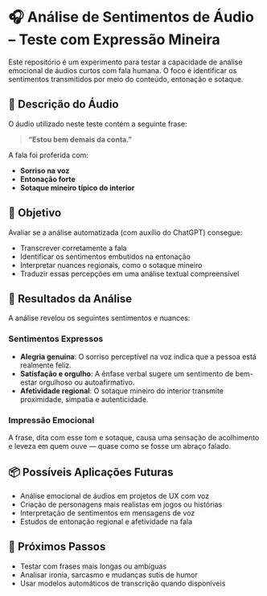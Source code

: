 # 🎧 Análise de Sentimentos de Áudio – Teste com Expressão Mineira

Este repositório é um experimento para testar a capacidade de análise emocional de áudios curtos com fala humana. O foco é identificar os sentimentos transmitidos por meio do conteúdo, entonação e sotaque.

## 📝 Descrição do Áudio

O áudio utilizado neste teste contém a seguinte frase:

> **“Estou bem demais da conta.”**

A fala foi proferida com:
- **Sorriso na voz**
- **Entonação forte**
- **Sotaque mineiro típico do interior**

## 🎯 Objetivo

Avaliar se a análise automatizada (com auxílio do ChatGPT) consegue:
- Transcrever corretamente a fala
- Identificar os sentimentos embutidos na entonação
- Interpretar nuances regionais, como o sotaque mineiro
- Traduzir essas percepções em uma análise textual compreensível

## 💬 Resultados da Análise

A análise revelou os seguintes sentimentos e nuances:

### Sentimentos Expressos
- **Alegria genuína**: O sorriso perceptível na voz indica que a pessoa está realmente feliz.
- **Satisfação e orgulho**: A ênfase verbal sugere um sentimento de bem-estar orgulhoso ou autoafirmativo.
- **Afetividade regional**: O sotaque mineiro do interior transmite proximidade, simpatia e autenticidade.

### Impressão Emocional
A frase, dita com esse tom e sotaque, causa uma sensação de acolhimento e leveza em quem ouve — quase como se fosse um abraço falado.

## 📦 Possíveis Aplicações Futuras

- Análise emocional de áudios em projetos de UX com voz
- Criação de personagens mais realistas em jogos ou histórias
- Interpretação de sentimentos em mensagens de voz
- Estudos de entonação regional e afetividade na fala

## 🚀 Próximos Passos

- Testar com frases mais longas ou ambíguas
- Analisar ironia, sarcasmo e mudanças sutis de humor
- Usar modelos automáticos de transcrição quando disponíveis

